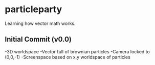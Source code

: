 particleparty
=============

Learning how vector math works.


Initial Commit (v0.0)
---------------
-3D worldspace
-Vector full of brownian particles
-Camera locked to (0,0,-1)
-Screenspace based on x,y worldspace of particles
